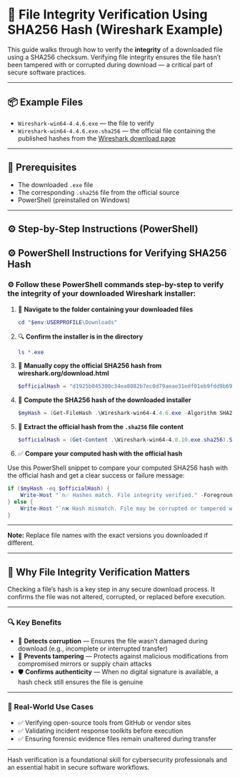 # 🧪 File Integrity Verification Using SHA256 Hash (Wireshark Example)

This guide walks through how to verify the **integrity** of a downloaded file using a SHA256 checksum. Verifying file integrity ensures the file hasn’t been tampered with or corrupted during download — a critical part of secure software practices.

---

## 📦 Example Files

- `Wireshark-win64-4.4.6.exe` — the file to verify  
- `Wireshark-win64-4.4.6.exe.sha256` — the official file containing the published hashes from the [Wireshark download page](https://www.wireshark.org/download.html)

---

## 🧰 Prerequisites

- The downloaded `.exe` file  
- The corresponding `.sha256` file from the official source  
- PowerShell (preinstalled on Windows)

---

## ⚙️ Step-by-Step Instructions (PowerShell)

## ⚙️ PowerShell Instructions for Verifying SHA256 Hash

### ⚙️ Follow these PowerShell commands step-by-step to verify the integrity of your downloaded Wireshark installer:

1. 📂 **Navigate to the folder containing your downloaded files**

    ```powershell
    cd "$env:USERPROFILE\Downloads"
    ```

2. 🔍 **Confirm the installer is in the directory**

    ```powershell
    ls *.exe
    ```

3. 📖 **Manually copy the official SHA256 hash from wireshark.org/download.html**

    ```powershell
    $officialHash = "d1925b045300c34ea8082b7ec0d79aeae31edf01eb9fdd9b69e069ece785ca93"
    ```

4. 🧮 **Compute the SHA256 hash of the downloaded installer**

    ```powershell
    $myHash = (Get-FileHash .\Wireshark-win64-4.4.6.exe -Algorithm SHA256).Hash
    ```

5. 📄 **Extract the official hash from the `.sha256` file content**

    ```powershell
    $officialHash = (Get-Content .\Wireshark-win64-4.0.10.exe.sha256).Split(" ")[0]
    ```

6. ✅ **Compare your computed hash with the official hash**

Use this PowerShell snippet to compare your computed SHA256 hash with the official hash and get a clear success or failure message:

```powershell
if ($myHash -eq $officialHash) {
    Write-Host "`n✅ Hashes match. File integrity verified." -ForegroundColor Green
} else {
    Write-Host "`n❌ Hash mismatch. File may be corrupted or tampered with." -ForegroundColor Red
}
```
---

**Note:** Replace file names with the exact versions you downloaded if different.


---

## 🧠 Why File Integrity Verification Matters

Checking a file’s hash is a key step in any secure download process. It confirms the file was not altered, corrupted, or replaced before execution.

---

### 🔍 Key Benefits

- 🧪 **Detects corruption** — Ensures the file wasn’t damaged during download (e.g., incomplete or interrupted transfer)  
- 🧨 **Prevents tampering** — Protects against malicious modifications from compromised mirrors or supply chain attacks  
- 🛡️ **Confirms authenticity** — When no digital signature is available, a hash check still ensures the file is genuine  

---

### 📌 Real-World Use Cases

- ✅ Verifying open-source tools from GitHub or vendor sites  
- ✅ Validating incident response toolkits before execution  
- ✅ Ensuring forensic evidence files remain unaltered during transfer  

---

Hash verification is a foundational skill for cybersecurity professionals and an essential habit in secure software workflows.

